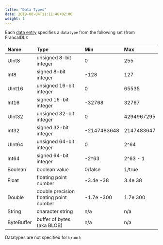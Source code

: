 ```yaml
---
title: "Data Types"
date: 2019-08-04T11:11:48+02:00
weight: 1
---
```

Each [data entry](/data_entry/data_types) specifies a ```datatype``` from the following set
(from FrancaIDL):

Name       | Type                       | Min  | Max
:----------|:---------------------------|:-----|:---
UInt8      | unsigned 8-bit integer     | 0    | 255
Int8       | signed 8-bit integer       | -128 | 127
UInt16     | unsigned 16-bit integer    |  0   | 65535
Int16      | signed 16-bit integer      | -32768 | 32767
UInt32     | unsigned 32-bit integer    | 0 | 4294967295
Int32      | signed 32-bit integer      | -2147483648 | 2147483647
UInt64     | unsigned 64-bit integer    | 0    | 2^64
Int64      | signed 64-bit integer      | -2^63 | 2^63 - 1
Boolean    | boolean value              | 0/false | 1/true
Float      | floating point number      | -3.4e -38 | 3.4e 38
Double     | double precision floating point number | -1.7e -300 | 1.7e 300
String     | character string           | n/a  | n/a
ByteBuffer | buffer of bytes (aka BLOB) | n/a | n/a

Datatypes are not specified for ```branch```
